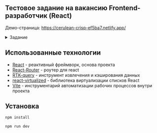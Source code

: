 ## Тестовое задание на вакансию Frontend-разработчик (React)

Демо-страница: https://cerulean-crisp-ef5ba7.netlify.app/

<details>
<summary>Задание</summary>
Используя React, RTK Query, React Router DOM 6, JSON Placeholder и FSD-архитектуру сделайте простое приложение:

1. главная страница - список постов (бесконечный скролл + виртуализация)
2. каждый пост в списке - это строка: номер + заголовок + описание обрезанное "...", если не влезает + кнопка "просмотр"
3. кнопка "просмотр" ведет на отдельный роут, где отображается полная информация о посте в произвольной форме + кнопка "назад"
</details>

## Использованные технологии
- [React](https://react.dev/) - реактивный фреймворк, основа проекта
- [React-Router](https://reactrouter.com/) - роутер для react
- [RTK-query](https://redux-toolkit.js.org/rtk-query/overview) - инструмент извлечения и кэширования данных
- [react-virtualized](https://vitejs.dev/) - библиотека виртуализации списков React
- [Vite](https://vitejs.dev/) - инструментарий автоматизации рабочих процессов внутри проекта
 
## Установка
```sh
npm install
```

```sh
npm run dev
```
